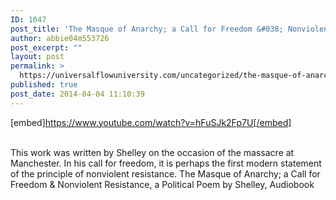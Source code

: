 ```yaml
---
ID: 1047
post_title: 'The Masque of Anarchy; a Call for Freedom &#038; Nonviolent Resistance, a Poem by Shelley,'
author: abbie04m553726
post_excerpt: ""
layout: post
permalink: >
  https://universalflowuniversity.com/uncategorized/the-masque-of-anarchy-a-call-for-freedom-nonviolent-resistance-a-poem-by-shelley/
published: true
post_date: 2014-04-04 11:10:39
---
```

[embed]https://www.youtube.com/watch?v=hFuSJk2Fp7U[/embed]</br></br>
<p>This work was written by Shelley on the occasion of the massacre at Manchester.
In his call for freedom, it is perhaps the first modern statement of the principle of nonviolent resistance.
The Masque of Anarchy; a Call for Freedom & Nonviolent Resistance, a Political Poem by Shelley, Audiobook</p>